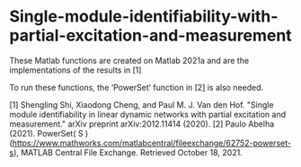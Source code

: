# Single-module-identifiability-with-partial-excitation-and-measurement

These Matlab functions are created on Matlab 2021a and are the implementations of the results in [1]

To run these functions, the ‘PowerSet’ function in [2] is also needed.



[1]  Shengling Shi, Xiaodong Cheng, and Paul M. J. Van den Hof. "Single module identifiability in linear dynamic networks with partial excitation and measurement." arXiv preprint arXiv:2012.11414 (2020).
[2]  Paulo Abelha (2021). PowerSet( S ) (https://www.mathworks.com/matlabcentral/fileexchange/62752-powerset-s), MATLAB Central File Exchange. Retrieved October 18, 2021.
